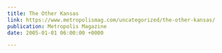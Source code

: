 ```yaml
---
title: The Other Kansas
link: https://www.metropolismag.com/uncategorized/the-other-kansas/
publication: Metropolis Magazine
date: 2005-01-01 06:00:00 +0000

---
```

